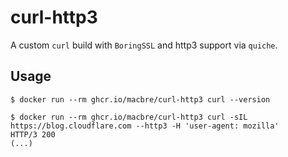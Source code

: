 # curl-http3
A custom `curl` build with `BoringSSL` and http3 support via `quiche`.

## Usage

```
$ docker run --rm ghcr.io/macbre/curl-http3 curl --version
```

```
$ docker run --rm ghcr.io/macbre/curl-http3 curl -sIL https://blog.cloudflare.com --http3 -H 'user-agent: mozilla'
HTTP/3 200
(...)
```
